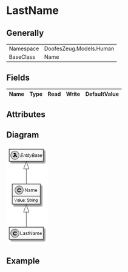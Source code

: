 ﻿# LastName

## Generally

|||
|:-|:-|
|Namespace|DoofesZeug.Models.Human|
|BaseClass|Name|

## Fields

|Name|Type|Read|Write|DefaultValue|
|:---|:---|:--:|:---:|:-----------|

## Attributes

## Diagram

![LastName.png](./LastName.png "LastName")

## Example

